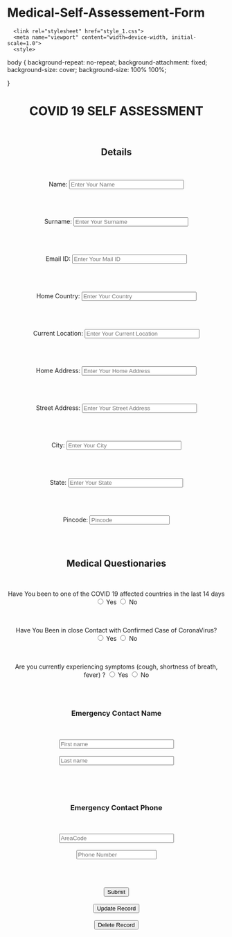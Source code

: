 # Medical-Self-Assessement-Form

<html lang="en" dir="ltr">
   <head>
      <meta charset="utf-8">

 
      <link rel="stylesheet" href="style_1.css">
      <meta name="viewport" content="width=device-width, initial-scale=1.0">
      <style>
body {
background-repeat: no-repeat;
background-attachment: fixed;
  background-size: cover; 
 background-size: 100% 100%;

}

</style>

   </head>

 <body background="https://www.rmh.org/images/content/COVID_Assessment_Centre_600x450_600x450.jpg">

  <div class="login-section" align="center">

 <h1><b> COVID 19 SELF ASSESSMENT </b></h1>
<br><h2> Details </h2>

<div class="border" align="center"></div>

<form method="POST" class="contact-form" form align="center" action="project.php">
    

<br><br>Name:
<input type="text" class="contact-form-text" placeholder="Enter Your Name" name="name" size="30"> <br><br>

<br><br>Surname:
<input type="text" class="contact-form-text" placeholder="Enter Your Surname" name="surname" size="30"> <br><br>


<br><br>Email ID:
<input type="text" class="contact-form-text" placeholder="Enter Your Mail ID" name="email_id" size="30"><br><br>

<br><br>Home Country:
<input type="text" class="contact-form-text" placeholder="Enter Your Country" name="country" size="30"><br><br>

<br><br>Current Location:
<input type="text" class="contact-form-text" placeholder="Enter Your Current Location" name="location" size="30"><br><br>

<br><br>Home Address:
<input type="text" class="contact-form-text" placeholder="Enter Your Home Address" name="home" size="30"><br><br>



<br><br>Street Address:
<input type="text" class="contact-form-text" placeholder="Enter Your Street Address" name="street" size="30"><br><br>



<br><br>City:
<input type="text" class="contact-form-text" placeholder="Enter Your City" name="city" size="30"><br><br>


<br><br>State:
<input type="text" class="contact-form-text" placeholder="Enter Your State" name="state" size="30"><br><br>

<br><br>Pincode:
<input type="number" class="contact-form-text" placeholder="Pincode" name="pincode" size="30"><br><br>



<br><h2> Medical Questionaries </h2><br>

Have You been to one of the COVID 19 affected countries in the last 14 days
<input type="radio" name="q_1" id="Yes" value="Yes">
 <label for="Yes">Yes</label>
<input type="radio" name="q_1" id="No" value="No">
 <label for="No">No</label>

<br><br>Have You Been in close Contact with Confirmed Case of CoronaVirus?
<br><input type="radio" name="q_2" id="Yes" value="Yes">
<label for="Yes">Yes</label>
<input type="radio" name="q_2" id="No" value="No">
 <label for="No">No</label>

<br><br>Are you currently experiencing symptoms (cough, shortness of breath, fever) ?
<input type="radio" name="q_3" id="Yes" value="Yes">
 <label for="Yes">Yes</label>
<input type="radio" name="q_3" id="No" value="No">
 <label for="No">No</label>

 <br><br><h3>Emergency Contact Name</h3>
<br><br><input type="text" class="contact-form-text" placeholder="First name" name="first_h" size="30"><br><br>
<input type="text" class="contact-form-text"  placeholder="Last name" name="last_h" size="30"><br><br>


<br><br><h3>Emergency Contact Phone</h3>
<br><br><input type="text" class="contact-form-text" placeholder="AreaCode" name="second_h" size="30"><br><br>
<input type="number" class="contact-form-text"  placeholder="Phone Number " name="third_h" size="30"><br><br>


 <br><br><input type="submit" class="contact-form-btn" name="submit" value="Submit">
  <br><br><input type="submit" class="contact-form-btn" name="update" value="Update Record">
  <br><br><input type="submit" class="contact-form-btn" name="delete" value="Delete Record">

</form>
</div>
</div>
</body>
</html>
